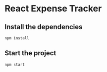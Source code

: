 # React Expense Tracker

## Install the dependencies

```git
npm install
```

## Start the project

```git
npm start
```
